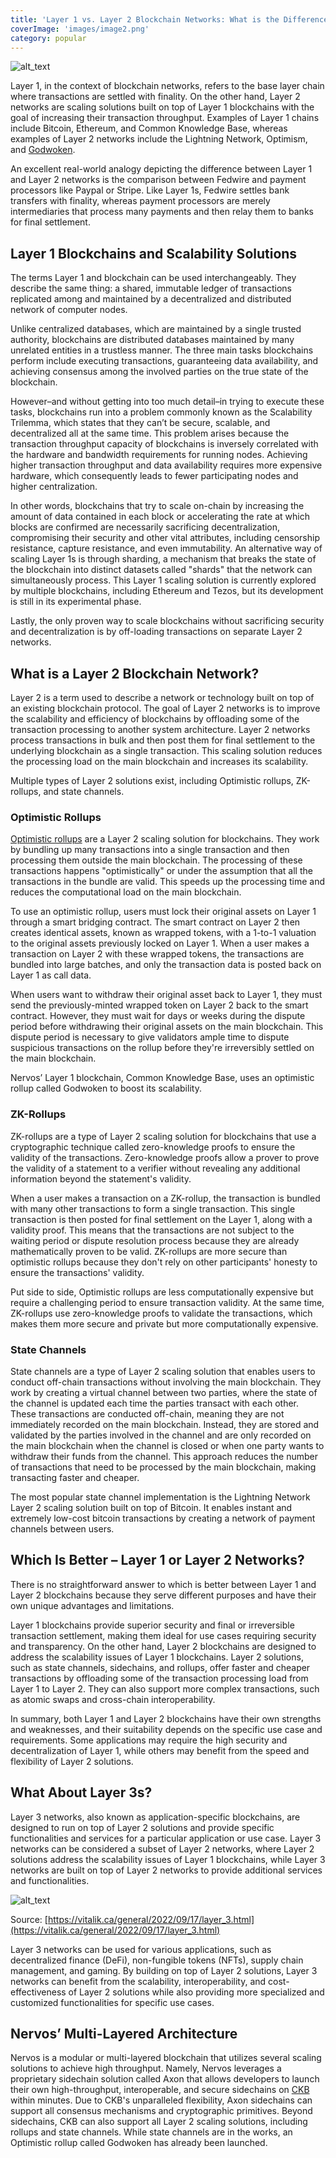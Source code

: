 ```yaml
---
title: 'Layer 1 vs. Layer 2 Blockchain Networks: What is the Difference?'
coverImage: 'images/image2.png'
category: popular
---
```


![alt_text](images/image1.png 'image_tooltip')

Layer 1, in the context of blockchain networks, refers to the base layer chain where transactions are settled with finality. On the other hand, Layer 2 networks are scaling solutions built on top of Layer 1 blockchains with the goal of increasing their transaction throughput. Examples of Layer 1 chains include Bitcoin, Ethereum, and Common Knowledge Base, whereas examples of Layer 2 networks include the Lightning Network, Optimism, and [Godwoken](https://www.nervos.org/godwoken).

An excellent real-world analogy depicting the difference between Layer 1 and Layer 2 networks is the comparison between Fedwire and payment processors like Paypal or Stripe. Like Layer 1s, Fedwire settles bank transfers with finality, whereas payment processors are merely intermediaries that process many payments and then relay them to banks for final settlement.

## Layer 1 Blockchains and Scalability Solutions

The terms Layer 1 and blockchain can be used interchangeably. They describe the same thing: a shared, immutable ledger of transactions replicated among and maintained by a decentralized and distributed network of computer nodes.

Unlike centralized databases, which are maintained by a single trusted authority, blockchains are distributed databases maintained by many unrelated entities in a trustless manner. The three main tasks blockchains perform include executing transactions, guaranteeing data availability, and achieving consensus among the involved parties on the true state of the blockchain.

However–and without getting into too much detail–in trying to execute these tasks, blockchains run into a problem commonly known as the Scalability Trilemma, which states that they can’t be secure, scalable, and decentralized all at the same time. This problem arises because the transaction throughput capacity of blockchains is inversely correlated with the hardware and bandwidth requirements for running nodes. Achieving higher transaction throughput and data availability requires more expensive hardware, which consequently leads to fewer participating nodes and higher centralization.

In other words, blockchains that try to scale on-chain by increasing the amount of data contained in each block or accelerating the rate at which blocks are confirmed are necessarily sacrificing decentralization, compromising their security and other vital attributes, including censorship resistance, capture resistance, and even immutability. An alternative way of scaling Layer 1s is through sharding, a mechanism that breaks the state of the blockchain into distinct datasets called "shards" that the network can simultaneously process. This Layer 1 scaling solution is currently explored by multiple blockchains, including Ethereum and Tezos, but its development is still in its experimental phase.

Lastly, the only proven way to scale blockchains without sacrificing security and decentralization is by off-loading transactions on separate Layer 2 networks.

## What is a Layer 2 Blockchain Network?

Layer 2 is a term used to describe a network or technology built on top of an existing blockchain protocol. The goal of Layer 2 networks is to improve the scalability and efficiency of blockchains by offloading some of the transaction processing to another system architecture. Layer 2 networks process transactions in bulk and then post them for final settlement to the underlying blockchain as a single transaction. This scaling solution reduces the processing load on the main blockchain and increases its scalability.

Multiple types of Layer 2 solutions exist, including Optimistic rollups, ZK-rollups, and state channels.

### Optimistic Rollups

[Optimistic rollups](https://docs.google.com/document/d/15PnCnrqHtnHlRPHP43qdHI7wnHAdZi5Y-2mRZqzsoMk/edit?usp=sharing) are a Layer 2 scaling solution for blockchains. They work by bundling up many transactions into a single transaction and then processing them outside the main blockchain. The processing of these transactions happens "optimistically" or under the assumption that all the transactions in the bundle are valid. This speeds up the processing time and reduces the computational load on the main blockchain.

To use an optimistic rollup, users must lock their original assets on Layer 1 through a smart bridging contract. The smart contract on Layer 2 then creates identical assets, known as wrapped tokens, with a 1-to-1 valuation to the original assets previously locked on Layer 1. When a user makes a transaction on Layer 2 with these wrapped tokens, the transactions are bundled into large batches, and only the transaction data is posted back on Layer 1 as call data.

When users want to withdraw their original asset back to Layer 1, they must send the previously-minted wrapped token on Layer 2 back to the smart contract. However, they must wait for days or weeks during the dispute period before withdrawing their original assets on the main blockchain. This dispute period is necessary to give validators ample time to dispute suspicious transactions on the rollup before they're irreversibly settled on the main blockchain.

Nervos’ Layer 1 blockchain, Common Knowledge Base, uses an optimistic rollup called Godwoken to boost its scalability.

### ZK-Rollups

ZK-rollups are a type of Layer 2 scaling solution for blockchains that use a cryptographic technique called zero-knowledge proofs to ensure the validity of the transactions. Zero-knowledge proofs allow a prover to prove the validity of a statement to a verifier without revealing any additional information beyond the statement's validity.

When a user makes a transaction on a ZK-rollup, the transaction is bundled with many other transactions to form a single transaction. This single transaction is then posted for final settlement on the Layer 1, along with a validity proof. This means that the transactions are not subject to the waiting period or dispute resolution process because they are already mathematically proven to be valid. ZK-rollups are more secure than optimistic rollups because they don't rely on other participants' honesty to ensure the transactions' validity.

Put side to side, Optimistic rollups are less computationally expensive but require a challenging period to ensure transaction validity. At the same time, ZK-rollups use zero-knowledge proofs to validate the transactions, which makes them more secure and private but more computationally expensive.

### State Channels

State channels are a type of Layer 2 scaling solution that enables users to conduct off-chain transactions without involving the main blockchain. They work by creating a virtual channel between two parties, where the state of the channel is updated each time the parties transact with each other. These transactions are conducted off-chain, meaning they are not immediately recorded on the main blockchain. Instead, they are stored and validated by the parties involved in the channel and are only recorded on the main blockchain when the channel is closed or when one party wants to withdraw their funds from the channel. This approach reduces the number of transactions that need to be processed by the main blockchain, making transacting faster and cheaper.

The most popular state channel implementation is the Lightning Network Layer 2 scaling solution built on top of Bitcoin. It enables instant and extremely low-cost bitcoin transactions by creating a network of payment channels between users.

## Which Is Better – Layer 1 or Layer 2 Networks?

There is no straightforward answer to which is better between Layer 1 and Layer 2 blockchains because they serve different purposes and have their own unique advantages and limitations.

Layer 1 blockchains provide superior security and final or irreversible transaction settlement, making them ideal for use cases requiring security and transparency. On the other hand, Layer 2 blockchains are designed to address the scalability issues of Layer 1 blockchains. Layer 2 solutions, such as state channels, sidechains, and rollups, offer faster and cheaper transactions by offloading some of the transaction processing load from Layer 1 to Layer 2. They can also support more complex transactions, such as atomic swaps and cross-chain interoperability.

In summary, both Layer 1 and Layer 2 blockchains have their own strengths and weaknesses, and their suitability depends on the specific use case and requirements. Some applications may require the high security and decentralization of Layer 1, while others may benefit from the speed and flexibility of Layer 2 solutions.

## What About Layer 3s?

Layer 3 networks, also known as application-specific blockchains, are designed to run on top of Layer 2 solutions and provide specific functionalities and services for a particular application or use case. Layer 3 networks can be considered a subset of Layer 2 networks, where Layer 2 solutions address the scalability issues of Layer 1 blockchains, while Layer 3 networks are built on top of Layer 2 networks to provide additional services and functionalities.

![alt_text](images/image3.png 'image_tooltip')

Source: [https://vitalik.ca/general/2022/09/17/layer_3.html](https://vitalik.ca/general/2022/09/17/layer_3.html)

Layer 3 networks can be used for various applications, such as decentralized finance (DeFi), non-fungible tokens (NFTs), supply chain management, and gaming. By building on top of Layer 2 solutions, Layer 3 networks can benefit from the scalability, interoperability, and cost-effectiveness of Layer 2 solutions while also providing more specialized and customized functionalities for specific use cases.

## Nervos’ Multi-Layered Architecture

Nervos is a modular or multi-layered blockchain that utilizes several scaling solutions to achieve high throughput. Namely, Nervos leverages a proprietary sidechain solution called Axon that allows developers to launch their own high-throughput, interoperable, and secure sidechains on [CKB](https://medium.com/nervosnetwork/nervos-ckb-in-a-nutshell-7a4ac8f99e0e) within minutes. Due to CKB's unparalleled flexibility, Axon sidechains can support all consensus mechanisms and cryptographic primitives. Beyond sidechains, CKB can also support all Layer 2 scaling solutions, including rollups and state channels. While state channels are in the works, an Optimistic rollup called Godwoken has already been launched.
